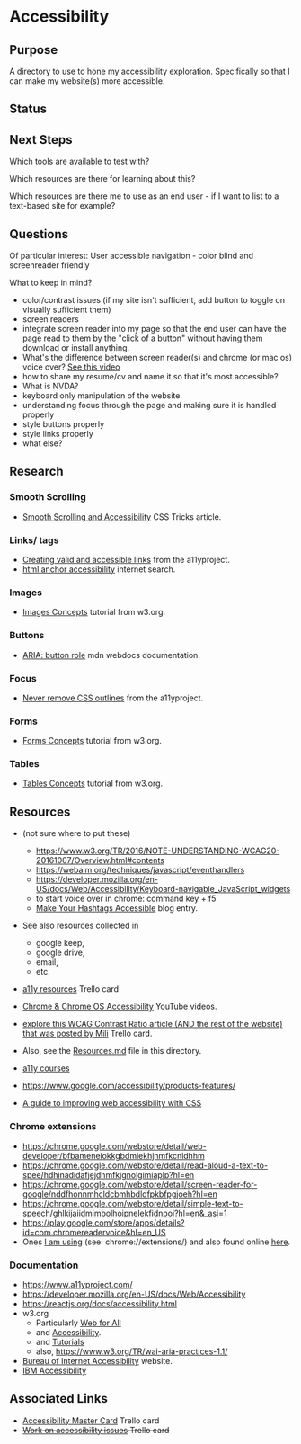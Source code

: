 # Accessibility

## Purpose
A directory to use to hone my accessibility exploration. Specifically so that I can make my website(s) more accessible.

## Status

## Next Steps
Which tools are available to test with?

Which resources are there for learning about this?

Which resources are there me to use as an end user - if I want to list to a text-based site for example?

## Questions
Of particular interest: User accessible navigation - color blind and screenreader friendly

What to keep in mind?

* color/contrast issues (if my site isn't sufficient, add button to toggle on visually sufficient them)
* screen readers
* integrate screen reader into my page so that the end user can have the page read to them by the "click of a button" without having them download or install anything.
* What's the difference between screen reader(s) and chrome (or mac os) voice over?
[See this video](https://www.youtube.com/watch?v=Lktz1KXbTOU)
* how to share my resume/cv and name it so that it's most accessible?
* What is NVDA?
* keyboard only manipulation of the website.
* understanding focus through the page and making sure it is handled properly
* style buttons properly
* style links properly
* what else?

## Research
### Smooth Scrolling
* [Smooth Scrolling and Accessibility](https://css-tricks.com/smooth-scrolling-accessibility/) CSS Tricks article.

### Links/<a> tags
* [Creating valid and accessible links](https://www.a11yproject.com/posts/2019-02-15-creating-valid-and-accessible-links/) from the a11yproject.
* [html anchor accessibility](https://www.google.com/search?q=html+anchor+accessibility&oq=html+anchor+accessibility&aqs=chrome..69i57.6984j0j4&sourceid=chrome&ie=UTF-8) internet search.

### Images
* [Images Concepts](https://www.w3.org/WAI/tutorials/images/) tutorial from w3.org.

### Buttons
* [ARIA: button role](https://developer.mozilla.org/en-US/docs/Web/Accessibility/ARIA/Roles/button_role) mdn webdocs documentation.

### Focus
* [Never remove CSS outlines](https://www.a11yproject.com/posts/2013-01-25-never-remove-css-outlines/) from the a11yproject.

### Forms
* [Forms Concepts](https://www.w3.org/WAI/tutorials/forms/) tutorial from w3.org.

### Tables
* [Tables Concepts](https://www.w3.org/WAI/tutorials/tables/) tutorial from w3.org.

## Resources

* (not sure where to put these)
  * https://www.w3.org/TR/2016/NOTE-UNDERSTANDING-WCAG20-20161007/Overview.html#contents
  * https://webaim.org/techniques/javascript/eventhandlers
  * https://developer.mozilla.org/en-US/docs/Web/Accessibility/Keyboard-navigable_JavaScript_widgets
  * to start voice over in chrome: command key + f5
  * [Make Your Hashtags Accessible](https://www.boia.org/blog/make-your-hashtags-accessible) blog entry. 

* See also resources collected in 
  * google keep, 
  * google drive, 
  * email, 
  * etc.

* [a11y resources](https://trello.com/c/nSgl3vaI/437-a11y-resources) Trello card

* [Chrome & Chrome OS Accessibility](https://www.youtube.com/playlist?list=PL5aqr5w5fRe7QWzXhqxrilIVduWEmLHM2) YouTube videos.

* [explore this WCAG Contrast Ratio article (AND the rest of the website) that was posted by Mili](https://trello.com/c/bgdUXGZM/436-explore-this-article-and-the-rest-of-the-website-that-was-posted-by-mili) Trello card.

* Also, see the [Resources.md](https://github.com/JamieBort/LearningDirectory/blob/master/Accessibility/Resources.md) file in this directory.

* [a11y courses](https://github.com/mgifford/a11y-courses)

* https://www.google.com/accessibility/products-features/

* [A guide to improving web accessibility with CSS](https://blog.logrocket.com/a-guide-to-improving-web-accessibility-with-css/)

### Chrome extensions
* https://chrome.google.com/webstore/detail/web-developer/bfbameneiokkgbdmiekhjnmfkcnldhhm
* https://chrome.google.com/webstore/detail/read-aloud-a-text-to-spee/hdhinadidafjejdhmfkjgnolgimiaplp?hl=en
* https://chrome.google.com/webstore/detail/screen-reader-for-google/nddfhonnmhcldcbmhbdldfpkbfpgjoeh?hl=en
* https://chrome.google.com/webstore/detail/simple-text-to-speech/ghlkijaiidmimbolhoipnelekfidnpoi?hl=en&_asi=1
* https://play.google.com/store/apps/details?id=com.chromereadervoice&hl=en_US
* Ones [I am using](chrome://extensions/) (see: chrome://extensions/) and also found online [here](https://chrome.google.com/webstore/user/purchases?hl=en).

### Documentation
* https://www.a11yproject.com/
* https://developer.mozilla.org/en-US/docs/Web/Accessibility
* https://reactjs.org/docs/accessibility.html
* w3.org
  * Particularly [Web for All](https://www.w3.org/Consortium/mission.html#principles)
  * and [Accessibility](https://www.w3.org/WAI/).
  * and [Tutorials](https://www.w3.org/WAI/tutorials/.)
  * also, https://www.w3.org/TR/wai-aria-practices-1.1/
* [Bureau of Internet Accessibility](https://www.boia.org/) website.
* [IBM Accessibility](https://www.ibm.com/able/)

## Associated Links
* [Accessibility Master Card](https://trello.com/c/QiXs2V0r/164-accessibility-master-card) Trello card
* ~~[Work on accessibility issues](https://trello.com/c/QiXs2V0r/164-work-on-accessibility-issues) Trello card~~